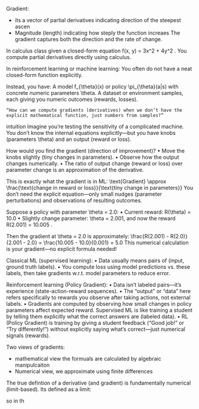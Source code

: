 Gradient: 
- its a vector of partial derivatives indicating direction of the steepest ascen
- Magnitude (length) indicating how steply the function increaes
The gradient captures both the direction and the rate of change.


In calculus class given a closed-form equation  f(x, y) = 3x^2 + 4y^2 .
You compute partial derivatives directly using calculus.

In reinforcement learning or machine learning:
You often do not have a neat closed-form function explicitly.

Instead, you have:
A model f_{\theta}(x) or policy \pi_{\theta}(a|s) with concrete numeric parameters \theta.
A dataset or environment samples, each giving you numeric outcomes (rewards, losses).


	“How can we compute gradients (derivatives) when we don’t have the explicit mathematical function, just numbers from samples?”


intuition
Imagine you’re testing the sensitivity of a complicated machine. You don’t know the internal equations explicitly—but you have knobs (parameters \theta) and an output (reward or loss).

How would you find the gradient (direction of improvement)?
	•	Move the knobs slightly (tiny changes in parameters).
	•	Observe how the output changes numerically.
	•	The ratio of output change (reward or loss) over parameter change is an approximation of the derivative.


This is exactly what the gradient is in ML:
\text{Gradient} \approx \frac{\text{change in reward or loss}}{\text{tiny change in parameters}}
You don’t need the explicit equation—only small nudges (parameter perturbations) and observations of resulting outcomes.


Suppose a policy with parameter \theta = 2.0:
	•	Current reward:  R(\theta) = 10.0 
	•	Slightly change parameter: \theta = 2.001, and now the reward  R(2.001) = 10.005 .

Then the gradient at \theta = 2.0 is approximately:
\frac{R(2.001) - R(2.0)}{2.001 - 2.0} = \frac{10.005 - 10.0}{0.001} = 5.0
This numerical calculation is your gradient—no explicit formula needed!

Classical ML (supervised learning):
	•	Data usually means pairs of (input, ground truth labels).
	•	You compute loss using model predictions vs. these labels, then take gradients w.r.t. model parameters to reduce error.

Reinforcement learning (Policy Gradient):
	•	Data isn’t labeled pairs—it’s experience (state-action-reward sequences).
	•	The “output” or “data” here refers specifically to rewards you observe after taking actions, not external labels.
	•	Gradients are computed by observing how small changes in policy parameters affect expected reward.
Supervised ML is like training a student by telling them explicitly what the correct answers are (labeled data).
	•	RL (Policy Gradient) is training by giving a student feedback (“Good job!” or “Try differently!”) without explicitly saying what’s correct—just numerical signals (rewards).


Two views of gradients:
- mathematical view the formuals are calculated by algebraic manipulcaiton
- Numerical view, we approximate using finite differences

The true defintion of a derivative (and gradient) is fundamentally numerical (limit-based).
Its defined as a limit:


so in th